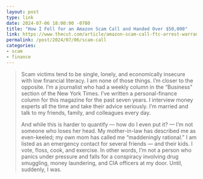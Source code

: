 ```yaml
---
layout: post
type: link
date: 2024-07-06 18:00:00 -0700
title: "How I Fell for an Amazon Scam Call and Handed Over $50,000"
link: https://www.thecut.com/article/amazon-scam-call-ftc-arrest-warrants.html
permalink: /post/2024/07/06/scam-call
categories: 
- scam
- finance
---
```

<blockquote><p>Scam victims tend to be single, lonely, and economically insecure with low financial literacy. I am none of those things. I’m closer to the opposite. I’m a journalist who had a weekly column in the “Business” section of the New York Times. I’ve written a personal-finance column for this magazine for the past seven years. I interview money experts all the time and take their advice seriously. I’m married and talk to my friends, family, and colleagues every day.</p>

<p>And while this is harder to quantify — how do I even put it? — I’m not someone who loses her head. My mother-in-law has described me as even-keeled; my own mom has called me “maddeningly rational.” I am listed as an emergency contact for several friends — and their kids. I vote, floss, cook, and exercise. In other words, I’m not a person who panics under pressure and falls for a conspiracy involving drug smuggling, money laundering, and CIA officers at my door. Until, suddenly, I was.</p></blockquote>